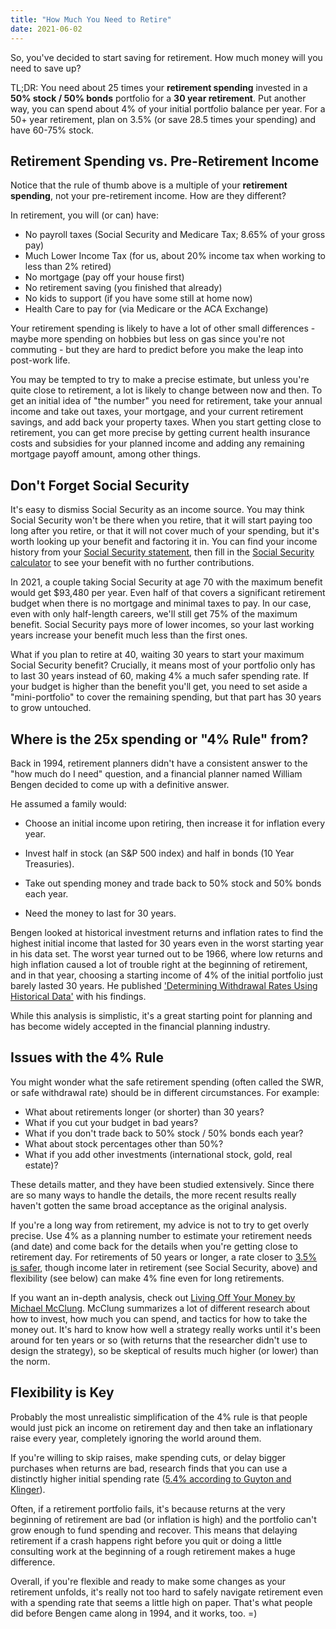 ```yaml
---
title: "How Much You Need to Retire"
date: 2021-06-02
---
```


So, you've decided to start saving for retirement. How much money will you need to save up? 

TL;DR: You need about 25 times your **retirement spending** invested in a **50% stock / 50% bonds** portfolio for a **30 year retirement**. Put another way, you can spend about 4% of your initial portfolio balance per year. For a 50+ year retirement, plan on 3.5% (or save 28.5 times your spending) and have 60-75% stock.

## Retirement Spending vs. Pre-Retirement Income

Notice that the rule of thumb above is a multiple of your **retirement spending**, not your pre-retirement income. How are they different?

In retirement, you will (or can) have:

* No payroll taxes (Social Security and Medicare Tax; 8.65% of your gross pay)
* Much Lower Income Tax (for us, about 20% income tax when working to less than 2% retired)
* No mortgage (pay off your house first)
* No retirement saving (you finished that already)
* No kids to support (if you have some still at home now)
* Health Care to pay for (via Medicare or the ACA Exchange)

Your retirement spending is likely to have a lot of other small differences - maybe more spending on hobbies but less on gas since you're not commuting - but they are hard to predict before you make the leap into post-work life.

You may be tempted to try to make a precise estimate, but unless you're quite close to retirement, a lot is likely to change between now and then. To get an initial idea of "the number" you need for retirement, take your annual income and take out taxes, your mortgage, and your current retirement savings, and add back your property taxes. When you start getting close to retirement, you can get more precise by getting current health insurance costs and subsidies for your planned income and adding any remaining mortgage payoff amount, among other things.

## Don't Forget Social Security

It's easy to dismiss Social Security as an income source. You may think Social Security won't be there when you retire, that it will start paying too long after you retire, or that it will not cover much of your spending, but it's worth looking up your benefit and factoring it in. You can find your income history from your [Social Security statement](https://faq.ssa.gov/en-us/Topic/article/KA-01741), then fill in the [Social Security calculator](https://www.ssa.gov/benefits/retirement/planner/AnypiaApplet.html) to see your benefit with no further contributions. 

In 2021, a couple taking Social Security at age 70 with the maximum benefit would get $93,480 per year. Even half of that covers a significant retirement budget when there is no mortgage and minimal taxes to pay. In our case, even with only half-length careers, we'll still get 75% of the maximum benefit. Social Security pays more of lower incomes, so your last working years increase your benefit much less than the first ones.

What if you plan to retire at 40, waiting 30 years to start your maximum Social Security benefit? Crucially, it means most of your portfolio only has to last 30 years instead of 60, making 4% a much safer spending rate. If your budget is higher than the benefit you'll get, you need to set aside a "mini-portfolio" to cover the remaining spending, but that part has 30 years to grow untouched.

## Where is the 25x spending or "4% Rule" from?

Back in 1994, retirement planners didn't have a consistent answer to the "how much do I need" question, and a financial planner named William Bengen decided to come up with a definitive answer. 

He assumed a family would:

* Choose an initial income upon retiring, then increase it for inflation every year.

* Invest half in stock (an S&P 500 index) and half in bonds (10 Year Treasuries).

* Take out spending money and trade back to 50% stock and 50% bonds each year.

* Need the money to last for 30 years.

  

Bengen looked at historical investment returns and inflation rates to find the highest initial income that lasted for 30 years even in the worst starting year in his data set. The worst year turned out to be 1966, where low returns and high inflation caused a lot of trouble right at the beginning of retirement, and in that year, choosing a starting income of 4% of the initial portfolio just barely lasted 30 years. He published ['Determining Withdrawal Rates Using Historical Data'](https://www.retailinvestor.org/pdf/Bengen1.pdf) with his findings.

While this analysis is simplistic, it's a great starting point for planning and has become widely accepted in the financial planning industry.

## Issues with the 4% Rule

You might wonder what the safe retirement spending (often called the SWR, or safe withdrawal rate) should be in different circumstances. For example:

* What about retirements longer (or shorter) than 30 years?
* What if you cut your budget in bad years?
* What if you don't trade back to 50% stock / 50% bonds each year?
* What about stock percentages other than 50%?
* What if you add other investments (international stock, gold, real estate)?

These details matter, and they have been studied extensively. Since there are so many ways to handle the details, the more recent results really haven't gotten the same broad acceptance as the original analysis.

If you're a long way from retirement, my advice is not to try to get overly precise. Use 4% as a planning number to estimate your retirement needs (and date) and come back for the details when you're getting close to retirement day. For retirements of 50 years or longer, a rate closer to [3.5% is safer](https://earlyretirementnow.com/2016/12/07/the-ultimate-guide-to-safe-withdrawal-rates-part-1-intro/), though income later in retirement (see Social Security, above) and flexibility (see below) can make 4% fine even for long retirements.

If you want an in-depth analysis, check out [Living Off Your Money by Michael McClung](http://livingoffyourmoney.com/). McClung summarizes a lot of different research about how to invest, how much you can spend, and tactics for how to take the money out. It's hard to know how well a strategy really works until it's been around for ten years or so (with returns that the researcher didn't use to design the strategy), so be skeptical of results much higher (or lower) than the norm.

## Flexibility is Key

Probably the most unrealistic simplification of the 4% rule is that people would just pick an income on retirement day and then take an inflationary raise every year, completely ignoring the world around them. 

If you're willing to skip raises, make spending cuts, or delay bigger purchases when returns are bad, research finds that you can use a distinctly higher initial spending rate ([5.4% according to Guyton and Klinger](https://cornerstonewealthadvisors.com/wp-content/uploads/2014/09/08-06_WebsiteArticle.pdf)).

Often, if a retirement portfolio fails, it's because returns at the very beginning of retirement are bad (or inflation is high) and the portfolio can't grow enough to fund spending and recover. This means that delaying retirement if a crash happens right before you quit or doing a little consulting work at the beginning of a rough retirement makes a huge difference.

Overall, if you're flexible and ready to make some changes as your retirement unfolds, it's really not too hard to safely navigate retirement even with a spending rate that seems a little high on paper. That's what people did before Bengen came along in 1994, and it works, too. =)


